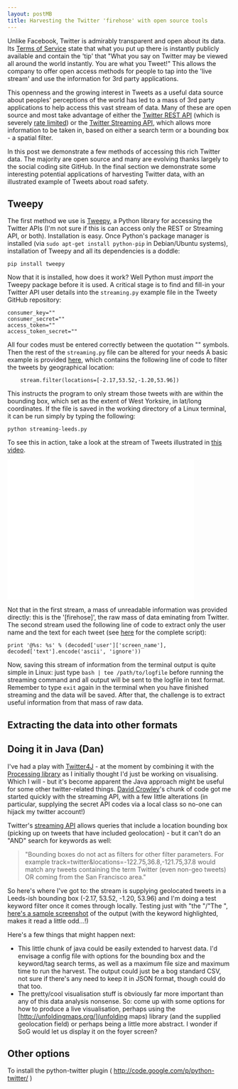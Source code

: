 ```yaml
---
layout: postMB
title: Harvesting the Twitter 'firehose' with open source tools
---
```


Unlike Facebook, Twitter is admirably transparent and open about its data.
Its [Terms of Service](https://twitter.com/tos?PHPSESSID=57a411f70b1964a2bc78b82638ba1843)
state that what you put up there is instantly publicly available and contain the
'tip' that "What you say on Twitter may be viewed all around the world instantly. You are what you Tweet!" 
This allows the company to offer open access methods
for people to tap into the 'live stream' and use the information for 3rd party applications.

This openness and the growing interest in Tweets as a useful
data source about peoples' perceptions of the world has led to a mass of 3rd party
applications to help access this vast stream of data. Many of these are
open source and most take advantage of either the
[Twitter REST API](https://dev.twitter.com/docs/api) (which is
severely [rate limited](https://dev.twitter.com/docs/rate-limiting/1.1)) or the
[Twitter Streaming API](https://dev.twitter.com/docs/api/streaming), 
which allows more information to be taken in, based on either a search term
or a bounding box - a spatial filter.

In this post we demonstrate a few methods of accessing this rich Twitter data.
The majority are open source and many are evolving thanks largely to the social
coding site GitHub. In the final section we demonstrate some interesting potential
applications of harvesting Twitter data, with an illustrated example of Tweets about
road safety.

## Tweepy

The first method we use is [Tweepy](https://github.com/tweepy/tweepy),
a Python library for accessing the Twitter APIs (I'm not sure if
this is can access only the REST or Streaming API, or both).
Installation is easy. Once Python's package manager is installed
(via `sudo apt-get install python-pip` in Debian/Ubuntu systems), 
installation of Tweepy and all its dependencies is a doddle:

```{python}
pip install tweepy
```

Now that it is installed, how does it work?
Well Python must *import* the Tweepy package before it is used.
A critical stage is to find and fill-in your Twitter API
user details into the `streaming.py` example file in the Tweety
GitHub repository:

```{}
consumer_key=""
consumer_secret=""
access_token=""
access_token_secret=""
```

All four codes must be entered correctly between the quotation "" symbols.
Then the rest of the `streaming.py` file can be altered for your needs
A basic example is provided [here](https://github.com/Robinlovelace/tweepy/blob/master/streaming-leeds.py),
which contains the following line of code to filter the tweets by geographical
location:

```{}
    stream.filter(locations=[-2.17,53.52,-1.20,53.96])
```

This instructs the program to only stream those tweets with are
within the bounding box, which set as the extent of West Yorksire,
in lat/long coordinates. If the file is saved in the working directory
of a Linux terminal, it can be run simply by typing the following:

```{python}
python streaming-leeds.py
```

To see this in action, take a look at the stream of Tweets illustrated
in [this video](http://youtu.be/fqrVFReL7dY).

<iframe width="420" height="315" src="//www.youtube.com/embed/fqrVFReL7dY" frameborder="0" allowfullscreen></iframe>

Not that in the first stream, a mass of unreadable information was provided directly:
this is the '[firehose]', the raw mass of data eminating from Twitter.
The second stream used the following line of code to extract only the user name
and the text for each tweet (see
[here](http://runnable.com/Us9rrMiTWf9bAAW3/how-to-stream-data-from-twitter-with-tweepy-for-python) for the complete script):

```{python}
print '@%s: %s' % (decoded['user']['screen_name'], decoded['text'].encode('ascii', 'ignore'))
```

Now, saving this stream of information from the terminal output is quite simple
in Linux: just type `bash | tee /path/to/logfile` before running the streaming
command and all output will be sent to the logfile in text format.
Remember to type `exit` again in the terminal when you have finished streaming
and the data will be saved. After that, the challenge is to extract useful
information from that mass of raw data.

## Extracting the data into other formats

## Doing it in Java (Dan)

I've had a play with [Twitter4J](http://twitter4j.org) - at the moment by combining it with the [Processing library](http://processing.org/) as I initially thought I'd just be working on visualising. Which I will - but it's become apparent the Java approach might be useful for some other twitter-related things. [David Crowley](http://davidcrowley.me/?p=435)'s chunk of code got me started quickly with the streaming API, with a few little alterations (in particular, supplying the secret API codes via a local class so no-one can hijack my twitter account!)

Twitter's [streaming API](https://dev.twitter.com/docs/streaming-apis/parameters) allows queries that include a location bounding box (picking up on tweets that have included geolocation) - but it can't do an "AND" search for keywords as well:

> "Bounding boxes do not act as filters for other filter parameters. For example track=twitter&locations=-122.75,36.8,-121.75,37.8 would match any tweets containing the term Twitter (even non-geo tweets) OR coming from the San Francisco area."

So here's where I've got to: the stream is supplying geolocated tweets in a Leeds-ish bounding box (-2.17, 53.52, -1.20, 53.96) and I'm doing a test keyword filter once it comes through locally. Testing just with "the "/"The ", [here's a sample screenshot](https://www.dropbox.com/s/sst6nzx9ewjvsez/Screenshot%202014-04-06%2018.38.22.png) of the output (with the keyword highlighted, makes it read a little odd...!)

Here's a few things that might happen next:

* This little chunk of java could be easily extended to harvest data. I'd envisage a config file with options for the bounding box and the keyword/tag search terms, as well as a maximum file size and maximum time to run the harvest. The output could just be a bog standard CSV, not sure if there's any need to keep it in JSON format, though could do that too.
* The pretty/cool visualisation stuff is obviously far more important than any of this data analysis nonsense. So: come up with some options for how to produce a live visualisation, perhaps using the [http://unfoldingmaps.org/](unfolding maps) library (and the supplied geolocation field) or perhaps being a little more abstract. I wonder if SoG would let us display it on the foyer screen?

## Other options

To install the python-twitter plugin ( http://code.google.com/p/python-twitter/ )
